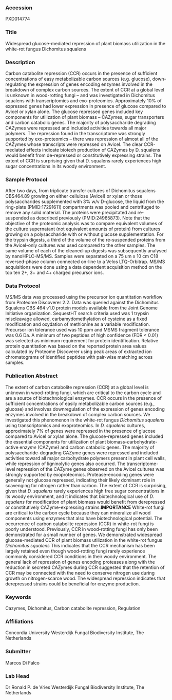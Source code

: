 ### Accession
PXD014774

### Title
Widespread glucose-mediated repression of plant biomass utilization in the white-rot fungus Dichomitus squalens

### Description
Carbon catabolite repression (CCR) occurs in the presence of sufficient concentrations of easy metabolizable carbon sources (e.g. glucose), down-regulating the expression of genes encoding enzymes involved in the breakdown of complex carbon sources. The extent of CCR at a global level is unknown in wood-rotting fungi – and was investigated in Dichomitus squalens with transcriptomics and exo-proteomics. Approximately 10% of expressed genes had lower expression in presence of glucose compared to Avicel or xylan alone. The glucose repressed genes included key components for utilization of plant biomass – CAZymes, sugar transporters and carbon catabolic genes. The majority of polysaccharide degrading CAZymes were repressed and included activities towards all major polymers. The repression found in the transcriptome was strongly supported by exo-proteomics – there was repression of almost all of the CAZymes whose transcripts were repressed on Avicel. The clear CCR-mediated effects indicate biotech production of CAZymes by D. squalens would benefit from de-repressed or constitutively expressing strains. The extent of CCR is surprising given that D. squalens rarely experiences high sugar concentrations in its woody environment.

### Sample Protocol
After two days, from triplicate transfer cultures of Dichomitus squalens CBS464.89 growing on either cellulose (Avicel) or xylan or those polysaccharides supplemented with 3% w/v D-glucose, the liquid from the ring-plate (PMID:17291611) compartments was pooled and centrifuged to remove any solid material. The proteins were precipitated and re-suspended as described previously (PMID:24965873). Note that the objective of the proteomic analysis was to compare equivalent volumes of the culture supernatant (not equivalent amounts of protein) from cultures growing on a polysaccharide with or without glucose supplementation. For the trypsin digests, a third of the volume of the re-suspended proteins from the Avicel-only cultures was used compared to the other samples. The same volume of each of the cleaned-up digests was subsequently analysed by nanoHPLC-MS/MS. Samples were separated on a 75 um x 10 cm C18 reversed-phase column connected on-line to a Velos LTQ-Orbitrap. MS/MS acquisitions were done using a data dependent acquisition method on the top ten 2+, 3+ and 4+ charged precursor ions.

### Data Protocol
MS/MS data was processed using the precursor ion quantitation workflow from Proteome Discoverer 2.2.  Data was queried against the Dichomitus Squalens CBS 464 v1.0 protein models available from the Joint Genome Initiative organization.  SequestHT search criteria used was 1 trypsin miscleavage allowed, carbamydomethylation of cysteine as a fixed modification and oxydation of methionine as a variable modification.  Precursor ion tolerance used was 10 ppm and MSMS fragment tolerance was 0.6 Da.  A minimum of two peptides of high confidence (FDR < 0.01) was selected as minimum requirement for protein identification.  Relative protein quantitation was based on the reported protein area values calculated by Proteome Discoverer using peak areas of extracted ion chromatograms of identified peptides with pair-wise matching across samples.

### Publication Abstract
The extent of carbon catabolite repression (CCR) at a global level is unknown in wood-rotting fungi, which are critical to the carbon cycle and are a source of biotechnological enzymes. CCR occurs in the presence of sufficient concentrations of easily metabolizable carbon sources (e.g., glucose) and involves downregulation of the expression of genes encoding enzymes involved in the breakdown of complex carbon sources. We investigated this phenomenon in the white-rot fungus <i>Dichomitus squalens</i> using transcriptomics and exoproteomics. In <i>D. squalens</i> cultures, approximately 7% of genes were repressed in the presence of glucose compared to Avicel or xylan alone. The glucose-repressed genes included the essential components for utilization of plant biomass-<i>c</i>arbohydrate-<i>a</i>ctive en<i>zyme</i> (CAZyme) and carbon catabolic genes. The majority of polysaccharide-degrading CAZyme genes were repressed and included activities toward all major carbohydrate polymers present in plant cell walls, while repression of ligninolytic genes also occurred. The transcriptome-level repression of the CAZyme genes observed on the Avicel cultures was strongly supported by exoproteomics. Protease-encoding genes were generally not glucose repressed, indicating their likely dominant role in scavenging for nitrogen rather than carbon. The extent of CCR is surprising, given that <i>D. squalens</i> rarely experiences high free sugar concentrations in its woody environment, and it indicates that biotechnological use of <i>D. squalens</i> for modification of plant biomass would benefit from derepressed or constitutively CAZyme-expressing strains.<b>IMPORTANCE</b> White-rot fungi are critical to the carbon cycle because they can mineralize all wood components using enzymes that also have biotechnological potential. The occurrence of carbon catabolite repression (CCR) in white-rot fungi is poorly understood. Previously, CCR in wood-rotting fungi has only been demonstrated for a small number of genes. We demonstrated widespread glucose-mediated CCR of plant biomass utilization in the white-rot fungus <i>Dichomitus squalens</i> This indicates that the CCR mechanism has been largely retained even though wood-rotting fungi rarely experience commonly considered CCR conditions in their woody environment. The general lack of repression of genes encoding proteases along with the reduction in secreted CAZymes during CCR suggested that the retention of CCR may be connected with the need to conserve nitrogen use during growth on nitrogen-scarce wood. The widespread repression indicates that derepressed strains could be beneficial for enzyme production.

### Keywords
Cazymes, Dichomitus, Carbon catabolite repression, Regulation

### Affiliations
Concordia University
Westerdijk Fungal Biodiversity Institute, The Netherlands

### Submitter
Marcos Di Falco

### Lab Head
Dr Ronald P. de Vries
Westerdijk Fungal Biodiversity Institute, The Netherlands


